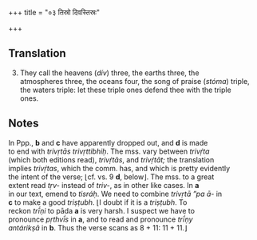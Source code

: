 +++
title = "०३ तिस्रो दिवस्तिस्रः"

+++
## Translation
3. They call the heavens (*dív*) three, the earths three, the  
atmospheres three, the oceans four, the song of praise (*stóma*) triple,  
the waters triple: let these triple ones defend thee with the triple  
ones.

## Notes
In Ppp., **b** and **c** have apparently dropped out, and **d** is made  
to end with *trivṛtās trivṛttibhiḥ*. The mss. vary between *trivṛ́ta*  
(which both editions read), *trivṛ́tās*, and *trivṛ́tāt;* the translation  
implies *trivṛ́tas*, which the comm. has, and which is pretty evidently  
the intent of the verse; ⌊cf. vs. 9 **d**, below⌋. The mss. to a great  
extent read *tṛv-* instead of *triv-*, as in other like cases. In **a**  
in our text, emend to *tisráḥ*. We need to combine *trivṛtā ”pa ā-* in  
**c** to make a good *triṣṭubh*. ⌊I doubt if it is a *triṣṭubh*. To  
reckon *trī́ṇi* to pāda **a** is very harsh. I suspect we have to  
pronounce *pṛthvī́s* in **a**, and to read and pronounce *trī́ṇy  
antárikṣā* in **b**. Thus the verse scans as 8 + 11: 11 + 11.⌋
